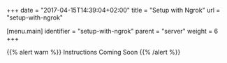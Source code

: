 +++
date = "2017-04-15T14:39:04+02:00"
title = "Setup with Ngrok"
url = "setup-with-ngrok"

[menu.main]
  identifier = "setup-with-ngrok"
  parent = "server"
  weight = 6
+++

{{% alert warn %}}
Instructions Coming Soon
{{% /alert %}}
